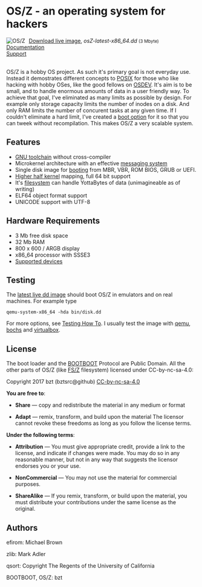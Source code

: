 OS/Z - an operating system for hackers
======================================

<img align="left" style="margin-right:10px;" alt="OS/Z" src="https://github.com/bztsrc/osz/raw/master/logo.png">
<a href="https://github.com/bztsrc/osz/blob/master/bin/disk.dd?raw=true">Download live image</a>, <i>osZ-latest-x86_64.dd</i> <small>(3 Mbyte)</small><br>
<a href="https://github.com/bztsrc/osz/tree/master/docs/README.md">Documentation</a><br>
<a href="http://forum.osdev.org/viewtopic.php?f=2&t=30914&p=266383">Support</a><br><br>

OS/Z is a hobby OS project. As such it's primary goal is not
everyday use. Instead it demostrates different concepts to [POSIX](https://github.com/bztsrc/osz/tree/master/docs/posix.md)
for those who like hacking with hobby OSes, like the good fellows on [OSDEV](http://forum.osdev.org/). It's aim is
to be small, and to handle enormous amounts of data in
a user friendly way. To achieve that goal, I've eliminated
as many limits as possible by design.
For example only storage capacity limits the number of inodes
on a disk. And only RAM limits the number of concurent tasks
at any given time. If I couldn't eliminate a hard limit, I've
created a [boot option](https://github.com/bztsrc/osz/tree/master/docs/bootopts.md) for it so that you
can tweek without recompilation. This makes OS/Z a very scalable system.

Features
--------

 - [GNU toolchain](https://github.com/bztsrc/osz/tree/master/docs/compile.md) without cross-compiler
 - Microkernel architecture with an effective [messaging system](https://github.com/bztsrc/osz/tree/master/docs/messages.md)
 - Single disk image for [booting](https://github.com/bztsrc/osz/tree/master/docs/boot.md) from MBR, VBR, ROM BIOS, GRUB or UEFI.
 - [Higher half kernel](https://github.com/bztsrc/osz/tree/master/docs/memory.md) mapping, full 64 bit support
 - It's [filesystem](https://github.com/bztsrc/osz/tree/master/docs/fs.md) can handle YottaBytes of data (unimagineable as of writing)
 - ELF64 object format support
 - UNICODE support with UTF-8

Hardware Requirements
---------------------

 - 3 Mb free disk space
 - 32 Mb RAM
 - 800 x 600 / ARGB display
 - x86_64 processor with SSSE3
 - [Supported devices](https://github.com/bztsrc/osz/tree/master/docs/drivers.md)

Testing
-------

The [latest live dd image](https://github.com/bztsrc/osz/blob/master/bin/disk.dd?raw=true) should boot OS/Z in emulators and on real machines. For example type

```shell
qemu-system-x86_64 -hda bin/disk.dd
```
For more options, see [Testing How To](https://github.com/bztsrc/osz/tree/master/docs/howto1-testing.md). I usually test the image
with [qemu](http://www.qemu.org/), [bochs](http://bochs.sourceforge.net/) and [virtualbox](https://www.virtualbox.org/).

License
-------

The boot loader and the [BOOTBOOT](https://github.com/bztsrc/osz/blob/master/loader) Protocol are Public Domain.
All the other parts of OS/Z (like [FS/Z](https://github.com/bztsrc/osz/blob/master/docs/fs.md) filesystem) licensed under CC-by-nc-sa-4.0:

 Copyright 2017 bzt (bztsrc@github) [CC-by-nc-sa-4.0](https://creativecommons.org/licenses/by-nc-sa/4.0/)
 
**You are free to**:

 - **Share** — copy and redistribute the material in any medium or format

 - **Adapt** — remix, transform, and build upon the material
     The licensor cannot revoke these freedoms as long as you follow
     the license terms.
 
**Under the following terms**:

 - **Attribution** — You must give appropriate credit, provide a link to
     the license, and indicate if changes were made. You may do so in
     any reasonable manner, but not in any way that suggests the
     licensor endorses you or your use.

 - **NonCommercial** — You may not use the material for commercial purposes.

 - **ShareAlike** — If you remix, transform, or build upon the material,
     you must distribute your contributions under the same license as
     the original.

Authors
-------

efirom: Michael Brown

zlib: Mark Adler

qsort: Copyright The Regents of the University of California

BOOTBOOT, OS/Z: bzt

